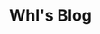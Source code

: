 ---
layout: home

title: Whl's Blog

hero:
  name: Whl's Blog
  text: 记录日常开发及学习中遇到的问题
  tagline: Java

  image: 
    src: /program.svg

  actions:
    - theme: alt
      text: GitHub
      link: https://github.com/whlit

features: 
  - icon: <svg width="48" height="48" viewBox="0 0 48 48" fill="none" xmlns="http://www.w3.org/2000/svg"><path d="M5.03628 7.87818C4.75336 5.83955 6.15592 3.95466 8.16899 3.66815L33.6838 0.0367403C35.6969 -0.24977 37.5581 1.1706 37.841 3.20923L42.9637 40.1218C43.2466 42.1604 41.8441 44.0453 39.831 44.3319L14.3162 47.9633C12.3031 48.2498 10.4419 46.8294 10.159 44.7908L5.03628 7.87818Z" fill="url(#paint0_linear_1287_1214)"/><path d="M6.85877 7.6188C6.71731 6.59948 7.41859 5.65703 8.42512 5.51378L33.9399 1.88237C34.9465 1.73911 35.8771 2.4493 36.0186 3.46861L41.1412 40.3812C41.2827 41.4005 40.5814 42.343 39.5749 42.4862L14.0601 46.1176C13.0535 46.2609 12.1229 45.5507 11.9814 44.5314L6.85877 7.6188Z" fill="white"/><path d="M33.1857 14.9195L25.8505 34.1576C25.6991 34.5547 25.1763 34.63 24.9177 34.2919L12.3343 17.8339C12.0526 17.4655 12.3217 16.9339 12.7806 16.9524L22.9053 17.3607C22.9698 17.3633 23.0344 17.3541 23.0956 17.3337L32.5088 14.1992C32.9431 14.0546 33.3503 14.4878 33.1857 14.9195Z" fill="url(#paint1_linear_1287_1214)"/><path d="M27.0251 12.5756L19.9352 15.0427C19.8187 15.0832 19.7444 15.1986 19.7546 15.3231L20.3916 23.063C20.4066 23.2453 20.5904 23.3628 20.7588 23.2977L22.7226 22.5392C22.9064 22.4682 23.1021 22.6138 23.0905 22.8128L22.9102 25.8903C22.8982 26.0974 23.1093 26.2436 23.295 26.1567L24.4948 25.5953C24.6808 25.5084 24.892 25.6549 24.8795 25.8624L24.5855 30.6979C24.5671 31.0004 24.9759 31.1067 25.1013 30.8321L25.185 30.6487L29.4298 17.8014C29.5008 17.5863 29.2968 17.3809 29.0847 17.454L27.0519 18.1547C26.8609 18.2205 26.6675 18.0586 26.6954 17.8561L27.3823 12.8739C27.4103 12.6712 27.2163 12.5091 27.0251 12.5756Z" fill="url(#paint2_linear_1287_1214)"/><defs><linearGradient id="paint0_linear_1287_1214" x1="6.48163" y1="1.9759" x2="39.05" y2="48.2064" gradientUnits="userSpaceOnUse"><stop stop-color="#49C7FF"/><stop offset="1" stop-color="#BD36FF"/></linearGradient><linearGradient id="paint1_linear_1287_1214" x1="11.8848" y1="16.4266" x2="26.7246" y2="31.4177" gradientUnits="userSpaceOnUse"><stop stop-color="#41D1FF"/><stop offset="1" stop-color="#BD34FE"/></linearGradient><linearGradient id="paint2_linear_1287_1214" x1="21.8138" y1="13.7046" x2="26.2464" y2="28.8069" gradientUnits="userSpaceOnUse"><stop stop-color="#FFEA83"/><stop offset="0.0833333" stop-color="#FFDD35"/><stop offset="1" stop-color="#FFA800"/></linearGradient></defs></svg>
    title: 使用VitePress搭建博客
    details: 只需 Markdown 即可轻松创建美观的文档站点。
    link: /blog/vitepress
  - icon: <svg t="1711542644599" class="icon" viewBox="0 0 1082 1024" version="1.1" xmlns="http://www.w3.org/2000/svg" p-id="5154" width="48" height="48"><path d="M978.686801 677.072403a93.818942 93.818942 0 0 0-15.523997 0l-101.918419-409.023587a101.243462 101.243462 0 1 0-111.367808-62.770947L556.164086 350.393498a97.86868 97.86868 0 0 0-86.394421-6.074607L324.654035 150.6064a99.893549 99.893549 0 0 0 13.499129-49.271819 101.243462 101.243462 0 1 0-172.113886 72.220337l-58.046252 637.158855h-6.749564a101.243462 101.243462 0 1 0 101.243462 101.243462 99.893549 99.893549 0 0 0-12.149215-47.246949l276.73213-332.078556a99.893549 99.893549 0 0 0 91.119116-6.749564l325.328992 217.335966a101.243462 101.243462 0 1 0 95.168854-67.495642z m-877.443339 269.982566a33.747821 33.747821 0 1 1 33.747821-33.747821 33.747821 33.747821 0 0 1-33.747821 33.747821z m134.991283-877.443339a33.747821 33.747821 0 1 1-33.747821 33.747821 33.747821 33.747821 0 0 1 33.747821-33.747821z m180.888319 418.472977l-238.934571 286.856476 51.971644-571.013127h6.074608a100.568506 100.568506 0 0 0 37.122603-7.42452L418.472977 390.215927a97.86868 97.86868 0 0 0 0 97.193723zM506.217311 474.585479a33.747821 33.747821 0 1 1 33.747821-33.747821 33.747821 33.747821 0 0 1-33.747821 33.747821z m337.478207-337.478208a33.747821 33.747821 0 0 1 0 67.495642v-8.099477l-14.849041 3.374782a33.072864 33.072864 0 0 1-18.223823-29.023126 33.747821 33.747821 0 0 1 33.072864-33.747821zM601.386165 474.585479a97.193724 97.193724 0 0 0 0-67.495642l188.987796-141.740847 101.243463 404.973849z m377.300636 337.478207a33.747821 33.747821 0 1 1 33.747821-33.747821 33.747821 33.747821 0 0 1-33.747821 33.747821z m-377.975592 164.689365a79.644857 79.644857 0 0 1-100.568506-12.149215 107.31807 107.31807 0 0 1-17.548867-67.495642 105.293201 105.293201 0 0 1 17.548867-67.495641 67.495641 67.495641 0 0 1 57.371295-26.323301 71.54538 71.54538 0 0 1 41.847298 10.799303 56.021382 56.021382 0 0 1 22.948518 35.097734h38.472516a89.094247 89.094247 0 0 0-31.722952-58.046252 107.993026 107.993026 0 0 0-67.495641-22.273562 105.293201 105.293201 0 0 0-88.41929 38.472516 158.614757 158.614757 0 0 0 0 174.813711 107.31807 107.31807 0 0 0 89.769203 37.79756 103.943288 103.943288 0 0 0 67.495641-22.273562 106.643114 106.643114 0 0 0 37.797559-67.495642h-38.472515a74.920162 74.920162 0 0 1-29.023126 46.571993z" p-id="5155" fill="#8a8a8a"></path></svg>
    title: Cypher
    details: Cypher是一种图数据库查询语言，表现力丰富，能高效地查询和更新图数据。
    link: /neo4j/cypher
  - icon: <svg t="1711542905746" class="icon" viewBox="0 0 1024 1024" version="1.1" xmlns="http://www.w3.org/2000/svg" p-id="7347" width="32" height="32"><path d="M910.17 697.77H780.93c-9.84 0-17.82 8.31-17.82 18.56V886.8c0 10.25 7.98 18.56 17.82 18.56h129.25c9.84 0 17.82-8.31 17.82-18.56V716.33c0-10.25-7.98-18.56-17.83-18.56zM339.11 121.37H128.94c-14.96 0-27.09 12.13-27.09 27.09v619.51a27.1 27.1 0 0 0 7.48 18.69l105.08 110.29c10.68 11.2 28.55 11.21 39.23 0l105.09-110.29a27.1 27.1 0 0 0 7.48-18.69V148.46c0-14.96-12.13-27.09-27.1-27.09zM920.06 239.93L629.37 896.67c-6.72 15.3-24.59 22.16-39.89 15.44L406.6 831.18c-15.16-6.72-22.16-24.59-15.3-39.89l27.88-62.91 69.21 30.74c6.43 2.72 13.87-0.14 16.59-6.43l14.16-31.74c2.72-6.43-0.14-13.87-6.43-16.73l-69.35-30.6 20.59-46.47 69.21 30.74c6.43 2.86 13.87 0 16.73-6.43l14.01-31.74c2.86-6.29-0.14-13.73-6.43-16.59l-69.21-30.74 20.45-46.33 69.35 30.6c6.29 2.86 13.73 0 16.59-6.43l14.01-31.74c2.86-6.29 0-13.73-6.43-16.59L533 471.14l148.99-336.59c6.72-15.3 24.59-22.16 39.89-15.44l182.88 80.93c15.16 6.72 22.16 24.59 15.3 39.89z" p-id="7348" fill="#8a8a8a"></path></svg>
    title: 设计模式
    details: 《设计模式》中一共归纳了23中设计模式，而这23中设计模式又可以分为：创建型、结构型和行为型...
    link: /java/design-pattern
  - icon: <svg t="1711543221288" class="icon" viewBox="0 0 1024 1024" version="1.1" xmlns="http://www.w3.org/2000/svg" p-id="9603" width="32" height="32"><path d="M110.933333 451.84 357.546667 204.8 429.653333 277.333333C419.413333 313.6 436.053333 353.28 469.333333 372.48L469.333333 608.853333C443.733333 623.36 426.666667 651.093333 426.666667 682.666667 426.666667 729.6 465.066667 768 512 768 558.933333 768 597.333333 729.6 597.333333 682.666667 597.333333 651.093333 580.266667 623.36 554.666667 608.853333L554.666667 401.493333 642.986667 490.666667C640 497.066667 640 504.32 640 512 640 558.933333 678.4 597.333333 725.333333 597.333333 772.266667 597.333333 810.666667 558.933333 810.666667 512 810.666667 465.066667 772.266667 426.666667 725.333333 426.666667 717.653333 426.666667 710.4 426.666667 704 429.653333L594.346667 320C605.44 280.32 584.96 236.8 545.28 220.16 526.933333 213.333333 507.733333 211.626667 490.666667 216.32L418.133333 144.213333 451.84 110.933333C485.12 77.226667 538.88 77.226667 572.16 110.933333L913.066667 451.84C946.773333 485.12 946.773333 538.88 913.066667 572.16L572.16 913.066667C538.88 946.773333 485.12 946.773333 451.84 913.066667L110.933333 572.16C77.226667 538.88 77.226667 485.12 110.933333 451.84Z" p-id="9604" fill="#8a8a8a"></path></svg>
    title: Git 使用
    details: 记录一些常用的git操作
    link: /git/git



---